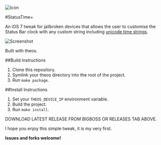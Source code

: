 ![Icon](http://cl.ly/image/1r1E3l3a1R2Z/AppIcon72x72@2x.png)

#StatusTime+

An iOS 7 tweak for jailbroken devices that allows the user to customise the Status Bar clock with any custom string including [unicode time strings](http://www.unicode.org/reports/tr35/tr35-25.html#Date_Format_Patterns).

![Screenshot](http://cl.ly/TztR/IMG_1681.jpg)

Built with theos.

##Build Instructions

1. Clone this repository.
2. Symlink your theos directory into the root of the project.
3. Run ```make package```.

##Install Instructions
1. Set your ```THEOS_DEVICE_IP``` environment variable.
2. Build the project.
2. Run ```make install```.

DOWNLOAD LATEST RELEASE FROM BIGBOSS OR RELEASES TAB ABOVE.

I hope you enjoy this simple tweak, it is my very first.

**Issues and forks welcome!**

